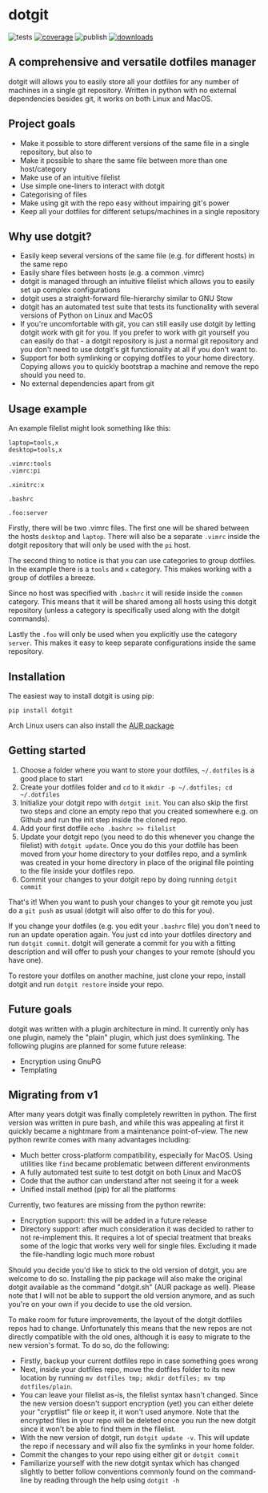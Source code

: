 # dotgit

![tests](https://github.com/kobus-v-schoor/dotgit/workflows/tests/badge.svg)
[![coverage](https://coveralls.io/repos/github/kobus-v-schoor/dotgit/badge.svg?branch=python)](https://coveralls.io/github/kobus-v-schoor/dotgit?branch=python)
![publish](https://github.com/kobus-v-schoor/dotgit/workflows/publish/badge.svg)
[![downloads](https://img.shields.io/pypi/dm/dotgit)](https://pypi.org/project/dotgit/)

## A comprehensive and versatile dotfiles manager

dotgit will allows you to easily store all your dotfiles for any number of
machines in a single git repository. Written in python with no external
dependencies besides git, it works on both Linux and MacOS.

## Project goals

* Make it possible to store different versions of the same file in a single
  repository, but also to
* Make it possible to share the same file between more than one host/category
* Make use of an intuitive filelist
* Use simple one-liners to interact with dotgit
* Categorising of files
* Make using git with the repo easy without impairing git's power
* Keep all your dotfiles for different setups/machines in a single repository

## Why use dotgit?

* Easily keep several versions of the same file (e.g. for different hosts) in
  the same repo
* Easily share files between hosts (e.g. a common .vimrc)
* dotgit is managed through an intuitive filelist which allows you to easily
  set up complex configurations
* dotgit uses a straight-forward file-hierarchy similar to GNU Stow
* dotgit has an automated test suite that tests its functionality with several
  versions of Python on Linux and MacOS
* If you're uncomfortable with git, you can still easily use dotgit by letting
  dotgit work with git for you. If you prefer to work with git yourself you can
  easily do that - a dotgit repository is just a normal git repository and you
  don't need to use dotgit's git functionality at all if you don't want to.
* Support for both symlinking or copying dotfiles to your home directory.
  Copying allows you to quickly bootstrap a machine and remove the repo should
  you need to.
* No external dependencies apart from git

## Usage example

An example filelist might look something like this:


```
laptop=tools,x
desktop=tools,x

.vimrc:tools
.vimrc:pi

.xinitrc:x

.bashrc

.foo:server
```

Firstly, there will be two .vimrc files. The first one will be shared between
the hosts `desktop` and `laptop`. There will also be a separate `.vimrc` inside
the dotgit repository that will only be used with the `pi` host.

The second thing to notice is that you can use categories to group dotfiles. In
the example there is a `tools` and `x` category. This makes working with a
group of dotfiles a breeze.

Since no host was specified with `.bashrc` it will reside inside the `common`
category. This means that it will be shared among all hosts using this dotgit
repository (unless a category is specifically used along with the dotgit
commands).

Lastly the `.foo` will only be used when you explicitly use the category
`server`. This makes it easy to keep separate configurations inside the same
repository.

## Installation

The easiest way to install dotgit is using pip:

```
pip install dotgit
```

Arch Linux users can also install the [AUR
package](https://aur.archlinux.org/packages/dotgit)

## Getting started

1. Choose a folder where you want to store your dotfiles, `~/.dotfiles` is a
   good place to start
2. Create your dotfiles folder and `cd` to it `mkdir -p ~/.dotfiles; cd
   ~/.dotfiles`
3. Initialize your dotgit repo with `dotgit init`. You can also skip the first
   two steps and clone an empty repo that you created somewhere e.g. on Github
   and run the init step inside the cloned repo.
4. Add your first dotfile `echo .bashrc >> filelist`
5. Update your dotgit repo (you need to do this whenever you change the
   filelist) with `dotgit update`. Once you do this your dotfile has been moved
   from your home directory to your dotfiles repo, and a symlink was created in
   your home directory in place of the original file pointing to the file
   inside your dotfiles repo.
6. Commit your changes to your dotgit repo by doing running `dotgit commit`

That's it! When you want to push your changes to your git remote you just do a
`git push` as usual (dotgit will also offer to do this for you).

If you change your dotfiles (e.g. you edit your `.bashrc` file) you don't need
to run an update operation again. You just cd into your dotfiles directory and
run `dotgit commit`. dotgit will generate a commit for you with a fitting
description and will offer to push your changes to your remote (should you have
one).

To restore your dotfiles on another machine, just clone your repo, install
dotgit and run `dotgit restore` inside your repo.

## Future goals

dotgit was written with a plugin architecture in mind. It currently only has
one plugin, namely the "plain" plugin, which just does symlinking. The
following plugins are planned for some future release:

* Encryption using GnuPG
* Templating

## Migrating from v1

After many years dotgit was finally completely rewritten in python. The first
version was written in pure bash, and while this was appealing at first it
quickly became a nightmare from a maintenance point-of-view. The new python
rewrite comes with many advantages including:

* Much better cross-platform compatibility, especially for MacOS. Using
  utilities like `find` became problematic between different environments
* A fully automated test suite to test dotgit on both Linux and MacOS
* Code that the author can understand after not seeing it for a week
* Unified install method (pip) for all the platforms

Currently, two features are missing from the python rewrite:

* Encryption support: this will be added in a future release
* Directory support: after much consideration it was decided to rather to not
  re-implement this. It requires a lot of special treatment that breaks some of
  the logic that works very well for single files. Excluding it made the
  file-handling logic much more robust

Should you decide you'd like to stick to the old version of dotgit, you are
welcome to do so. Installing the pip package will also make the original dotgit
available as the command "dotgit.sh" (AUR package as well). Please note that I
will not be able to support the old version anymore, and as such you're on your
own if you decide to use the old version.

To make room for future improvements, the layout of the dotgit dotfiles repos
had to change. Unfortunately this means that the new repos are not directly
compatible with the old ones, although it is easy to migrate to the new
version's format. To do so, do the following:

- Firstly, backup your current dotfiles repo in case something goes wrong
- Next, inside your dotfiles repo, move the dotfiles folder to its new location
  by running `mv dotfiles tmp; mkdir dotfiles; mv tmp dotfiles/plain`.
- You can leave your filelist as-is, the filelist syntax hasn't changed. Since
  the new version doesn't support encryption (yet) you can either delete your
  "cryptlist" file or keep it, it won't used anymore. Note that the encrypted
  files in your repo will be deleted once you run the new dotgit since it won't
  be able to find them in the filelist.
- With the new version of dotgit, run `dotgit update -v`. This will update the
  repo if necessary and will also fix the symlinks in your home folder.
- Commit the changes to your repo using either git or `dotgit commit`
- Familiarize yourself with the new dotgit syntax which has changed slightly to
  better follow conventions commonly found on the command-line by reading
  through the help using `dotgit -h`

